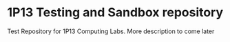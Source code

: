 # 1P13 Testing and Sandbox repository
Test Repository for 1P13 Computing Labs.
More description to come later
